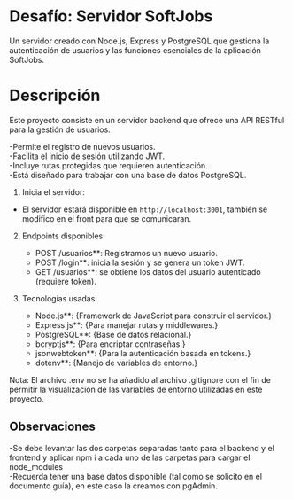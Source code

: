 # Desafío: Servidor SoftJobs
Un servidor creado con Node.js, Express y PostgreSQL que gestiona la autenticación de usuarios y las funciones esenciales de la aplicación SoftJobs.<br>
# Descripción
Este proyecto consiste en un servidor backend que ofrece una API RESTful para la gestión de usuarios.<br>

-Permite el registro de nuevos usuarios.<br>
-Facilita el inicio de sesión utilizando JWT.<br>
-Incluye rutas protegidas que requieren autenticación.<br>
-Está diseñado para trabajar con una base de datos PostgreSQL.<br>


1. Inicia el servidor:<br>

- El servidor estará disponible en `http://localhost:3001`, también se modifico en el front para que se comunicaran.<br>

2. Endpoints disponibles:<br>
    - POST /usuarios**: Registramos un nuevo usuario.<br>
    - POST /login**: inicia la sesión y se genera un token JWT.<br>
    - GET /usuarios**: se obtiene los datos del usuario autenticado (requiere token).<br>

3. Tecnologías usadas:<br>

    - Node.js**: {Framework de JavaScript para construir el servidor.}<br>
    - Express.js**: {Para manejar rutas y middlewares.}<br>
    - PostgreSQL**: {Base de datos relacional.}<br>
    - bcryptjs**: {Para encriptar contraseñas.}<br>
    - jsonwebtoken**: {Para la autenticación basada en tokens.}<br>
    - dotenv**: {Manejo de variables de entorno.}<br>



Nota: El archivo .env no se ha añadido al archivo .gitignore con el fin de permitir la visualización de las variables de entorno utilizadas en este proyecto.<br>

## Observaciones

-Se debe levantar las dos carpetas separadas tanto para el backend y el frontend y aplicar npm i a cada uno de las carpetas para cargar el node_modules<br>
-Recuerda tener una base datos disponible (tal como se solicito en el documento guía), en este caso la creamos con pgAdmin.

